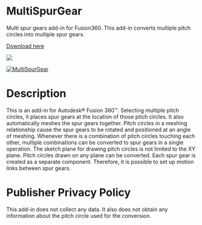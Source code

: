 # MultiSpurGear
Multi spur gears add-in for Fusion360. 
This add-in converts multiple pitch circles into multiple spur gears.

[Download here](https://apps.autodesk.com/FUSION/ja/Detail/Index?id=7314852226762229274&appLang=en&os=Win64)

<a href="https://www.buymeacoffee.com/gear2nddrow"><img src="https://img.buymeacoffee.com/button-api/?text=Buy me a coffee&emoji=&slug=gear2nddrow&button_colour=FF5F5F&font_colour=ffffff&font_family=Cookie&outline_colour=000000&coffee_colour=FFDD00" /></a>

[![MultiSpurGear](https://user-images.githubusercontent.com/1283295/216289217-90b0026d-43ef-4732-9f10-034f8cb6e6db.png)](https://www.youtube.com/watch?v=7OqLYwQwUVQ)

# Description
This is an add-in for Autodesk® Fusion 360™. Selecting multiple pitch circles, it places spur gears at the location of those pitch circles. It also automatically meshes the spur gears together.
Pitch circles in a meshing relationship cause the spur gears to be rotated and positioned at an angle of meshing.
Whenever there is a combination of pitch circles touching each other, multiple combinations can be converted to spur gears in a single operation.
The sketch plane for drawing pitch circles is not limited to the XY plane. Pitch circles drawn on any plane can be converted.
Each spur gear is created as a separate component. Therefore, it is possible to set up motion links between spur gears.

# Publisher Privacy Policy
This add-in does not collect any data. It also does not obtain any information about the pitch circle used for the conversion.

